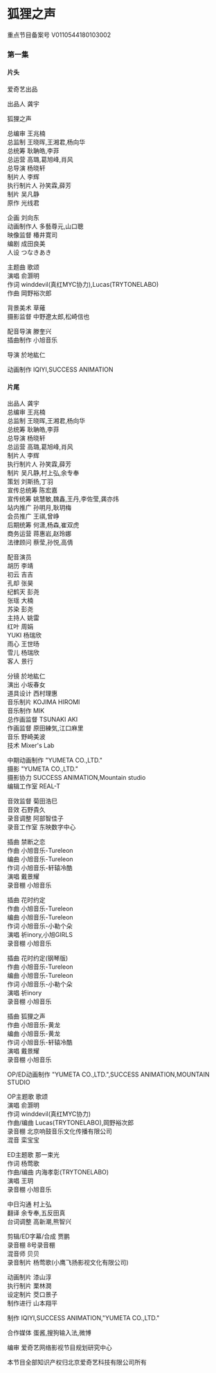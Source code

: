 # 狐狸之声  
  
  
重点节目备案号  V0110544180103002  
  
### 第一集  
  
#### 片头  
  
爱奇艺出品  
  
出品人  龚宇  
  
狐狸之声  
  
总编审  王兆楠  
总监制  王晓晖,王湘君,杨向华  
总统筹  耿聃皓,李菲  
总运营  高璐,葛旭峰,肖风  
总导演  杨晓轩  
制片人  李辉  
执行制片人  孙笑霖,薛芳  
制片  吴凡静  
原作  光线君  
  
企画  刘向东  
动画制作人  多藝尊元,山口聰  
映像监督  椿井寛司  
编剧  成田良美  
人设  つなきあき  
  
主题曲  歌颂  
演唱  俞灏明  
作词  winddevil(真红MYC协力),Lucas(TRYTONELABO)  
作曲  岡野裕次郎  
  
背景美术  草薙  
摄影监督  中野遼太郎,松崎信也  
  
配音导演  滕奎兴  
插曲制作  小旭音乐  
  
导演  於地紘仁  
  
动画制作  IQIYI,SUCCESS ANIMATION  
  
#### 片尾  
出品人  龚宇  
总编审  王兆楠  
总监制  王晓晖,王湘君,杨向华  
总统筹  耿聃皓,李菲  
总导演  杨晓轩  
总运营  高璐,葛旭峰,肖风  
制片人  李辉  
执行制片人  孙笑霖,薛芳  
制片  吴凡静,村上弘,余专奉  
策划  刘斯扬,丁羽  
宣传总统筹  陈宏嘉  
宣传统筹  姚慧敏,魏鑫,王丹,李佐莹,龚亦炜  
站内推广  孙明月,耿玥梅  
会员推广  王祺,曾峥  
后期统筹  何潇,杨森,崔双虎  
商务运营  蒋惠岩,赵玲娜  
法律顾问  蔡莹,孙悦,高倩  
  
配音演员  
胡历  李靖  
初云  吉吉  
孔却  张昊  
纪鹤天  彭尧  
张瑶  大楠  
苏染  彭尧  
主持人  姚雷  
红叶  周娟  
YUKI  杨瑞欣  
雨心  王世旸  
雪儿  杨瑞欣  
客人  景行  
  
分镜  於地紘仁  
演出  小坂春女  
道具设计  西村理惠  
音乐制片  KOJIMA HIROMI  
音乐制作  MIK  
总作画监督  TSUNAKI AKI  
作画监督  原田練気,江口麻里  
音乐  野崎美波  
技术  Mixer's Lab  
  
中期动画制作  "YUMETA CO.,LTD."  
摄影  "YUMETA CO.,LTD."  
摄影协力  SUCCESS ANIMATION,Mountain studio  
编辑工作室  REAL-T  
  
音效监督  菊田浩巳  
音效  石野貴久  
录音调整  阿部智佳子  
录音工作室  东映数字中心  
  
插曲  禁断之恋  
作曲  小旭音乐-Tureleon  
编曲  小旭音乐-Tureleon  
作词  小旭音乐-轩辕冷酷  
演唱  戴景耀  
录音棚  小旭音乐  
  
插曲  花时约定  
作曲  小旭音乐-Tureleon  
编曲  小旭音乐-Tureleon  
作词  小旭音乐-小勒个朵  
演唱  祈inory,小旭GIRLS  
录音棚  小旭音乐  
  
插曲  花时约定(钢琴版)  
作曲  小旭音乐-Tureleon  
编曲  小旭音乐-Tureleon  
作词  小旭音乐-小勒个朵  
演唱  祈inory  
录音棚  小旭音乐  
  
插曲  狐狸之声  
作曲  小旭音乐-黄龙  
编曲  小旭音乐-黄龙  
作词  小旭音乐-轩辕冷酷  
演唱  戴景耀  
录音棚  小旭音乐  
  
OP/ED动画制作  "YUMETA CO.,LTD.",SUCCESS ANIMATION,MOUNTAIN STUDIO  
  
OP主题歌  歌颂  
演唱  俞灏明  
作词  winddevil(真红MYC协力)  
作曲/编曲  Lucas(TRYTONELABO),岡野裕次郎  
录音棚  北京响鼓音乐文化传播有限公司  
混音  栾宝宝  
  
ED主题歌  那一束光  
作词  杨莺歌  
作曲/编曲  内海孝彰(TRYTONELABO)  
演唱  王玥  
录音棚  小旭音乐  
  
中日沟通  村上弘  
翻译  余专奉,五反田真  
台词调整  高新潮,熊智兴  
  
剪辑/ED字幕/合成  贾鹏  
录音棚  8号录音棚  
混音师  贝贝  
录音制片  杨莺歌(小鹰飞扬影视文化有限公司)  
  
动画制片  漆山淳  
执行制片  栗林潤  
设定制片  茭口景子  
制作进行  山本翔平  
  
制作  IQIYI,SUCCESS ANIMATION,"YUMETA CO.,LTD."  
  
合作媒体  蛋酱,搜狗输入法,微博  
  
编审  爱奇艺网络影视节目规划研究中心  
  
本节目全部知识产权归北京爱奇艺科技有限公司所有  
